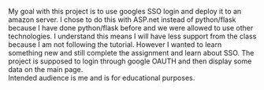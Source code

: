 My goal with this project is to use googles SSO login and deploy it to an amazon server.  I chose to do this with ASP.net instead of 
python/flask because I have done python/flask before and we were allowed to use other technologies.  I understand this means I will have
less support from the class because I am not following the tutorial.  However I wanted to learn something new and still complete the 
assignment and learn about SSO.  The project is supposed to login through google OAUTH and then display some data on the main page.  
Intended audience is me and is for educational purposes.
